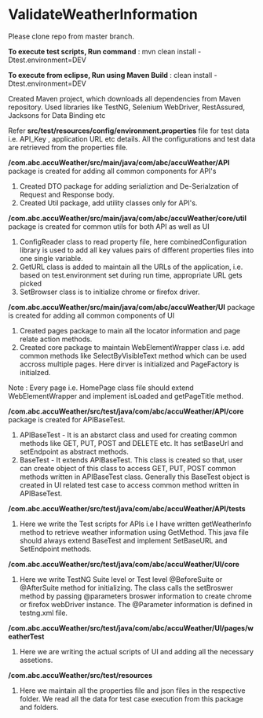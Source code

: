 # ValidateWeatherInformation

Please clone repo from master branch.

**To execute test scripts, Run command** : mvn clean install -Dtest.environment=DEV

**To execute from eclipse, Run using Maven Build** :  clean install -Dtest.environment=DEV

Created Maven project, which downloads all dependencies from Maven repository.
Used libraries like TestNG, Selenium WebDriver, RestAssured, Jacksons for Data Binding etc

Refer **src/test/resources/config/environment.properties** file for test data i.e. API_Key , application URL etc details.
All the configurations and test data are retrieved from the properties file.

**/com.abc.accuWeather/src/main/java/com/abc/accuWeather/API** package is created for adding all common components for API's
1. Created DTO package for adding serializtion and De-Serialzation of Request and Response body.
2. Created Util package, add utility classes only for API's.

**/com.abc.accuWeather/src/main/java/com/abc/accuWeather/core/util** package is created for common utils for both API as well as UI
1. ConfigReader class to read property file, here combinedConfiguration library is used to add all key values pairs of different properties files into one single variable.
2. GetURL class is added to maintain all the URLs of the application, i.e. based on test.environment set during run time, appropriate URL gets picked
3. SetBrowser class is to initialize chrome or firefox driver.

**/com.abc.accuWeather/src/main/java/com/abc/accuWeather/UI** package is created for adding all common components of UI
1. Created pages package to main all the locator information and page relate action methods.
2. Created core package to maintain WebElementWrapper class i.e. add common methods like SelectByVisibleText method which can be used accross multiple pages. Here dirver is initialized and PageFactory is initialzed.

Note : Every page i.e. HomePage class file should extend WebElementWrapper and implement isLoaded and getPageTitle method.

**/com.abc.accuWeather/src/test/java/com/abc/accuWeather/API/core** package is created for APIBaseTest.
1. APIBaseTest - It is an abstarct class and used for creating common methods like GET, PUT, POST and DELETE etc. It has setBaseUrl and setEndpoint as abstract methods.
2. BaseTest - It extends APIBaseTest. This class is created so that, user can create object of this class to access GET, PUT, POST common methods written in APIBaseTest class. Generally this BaseTest object is created in UI related test case to access common method written in APIBaseTest.

**/com.abc.accuWeather/src/test/java/com/abc/accuWeather/API/tests**
1. Here we write the Test scripts for APIs i.e I have written getWeatherInfo method to retrieve weather information using GetMethod. This java file should always extend BaseTest and implement SetBaseURL and SetEndpoint methods. 

**/com.abc.accuWeather/src/test/java/com/abc/accuWeather/UI/core**
1. Here we write TestNG Suite level or Test level @BeforeSuite or @AfterSuite method for initializing. The class calls the setBroswer method by passing @parameters broswer information to create chrome or firefox webDriver instance. The @Parameter information is defined in testng.xml file.

**/com.abc.accuWeather/src/test/java/com/abc/accuWeather/UI/pages/weatherTest**
1. Here we are writing the actual scripts of UI and adding all the necessary assetions.

**/com.abc.accuWeather/src/test/resources**
1. Here we maintain all the properties file and json files in the respective folder. We read all the data for test case execution from this package and folders. 






